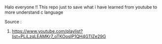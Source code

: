 Halo everyone !!
This repo just to save what i have learned from youtube to more understand c language

Source :
1. https://www.youtube.com/playlist?list=PLiLzqLEAMKr7_oTKOosIP1QH4GTlZe29G
